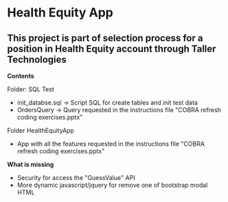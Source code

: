 # Health Equity App
## This project is part of selection process for a position in Health Equity account through Taller Technologies

**Contents**

Folder: SQL Test
- init_databse.sql -> Script SQL for create tables and init test data
- OrdersQuery -> Query requested in the instructions file "COBRA refresh coding exercises.pptx"

Folder HealthEquityApp
- App with all the features requested in the instructions file "COBRA refresh coding exercises.pptx"


**What is missing**
- Security for access the "GuessValue" API
- More dynamic javascript/jquery for remove one of bootstrap modal HTML